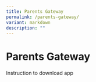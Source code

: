 ```yaml
---
title: Parents Gateway
permalink: /parents-gateway/
variant: markdown
description: ""
---
```

# **Parents Gateway**

Instruction to download app